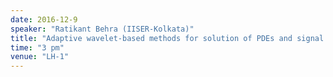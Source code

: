 ```yaml
---
date: 2016-12-9
speaker: "Ratikant Behra (IISER-Kolkata)"
title: "Adaptive wavelet-based methods for solution of PDEs and signal analysis."
time: "3 pm" 
venue: "LH-1"
---
```


